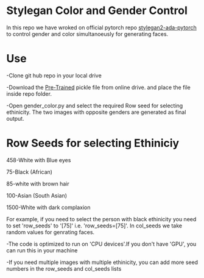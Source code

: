 # Stylegan Color and Gender Control
In  this repo we have wroked on official pytorch repo <a href="https://github.com/NVlabs/stylegan2-ada-pytorch.git" target="_blank">stylegan2-ada-pytorch</a> to control gender and color simultanoeusly for generating faces.
# Use
-Clone git hub repo in your local drive

-Download the <a href="https://nvlabs-fi-cdn.nvidia.com/stylegan2-ada-pytorch/pretrained/ffhq.pkl" target="_blank">Pre-Trained</a> pickle file from online drive. and place the file inside repo folder.

-Open gender_color.py and select the required Row seed for selecting ethinicity. The two images with opposite genders are generated as final output.

# Row Seeds for selecting Ethiniciy

458-White with Blue eyes

75-Black (African)

85-white with brown hair

100-Asian (South Asian)

1500-White with dark complaxion

For example, if you need to select the person with  black ethinicity you need to set 'row_seeds' to '[75]' i.e. 'row_seeds=[75]'. In col_seeds we take random values for genrating faces.

-The code is optimized to run on 'CPU devices'.If you don't have 'GPU', you can run this in your machine 

-If you need multiple images with multiple ethinicity, you can add more seed numbers in the row_seeds and col_seeds lists
